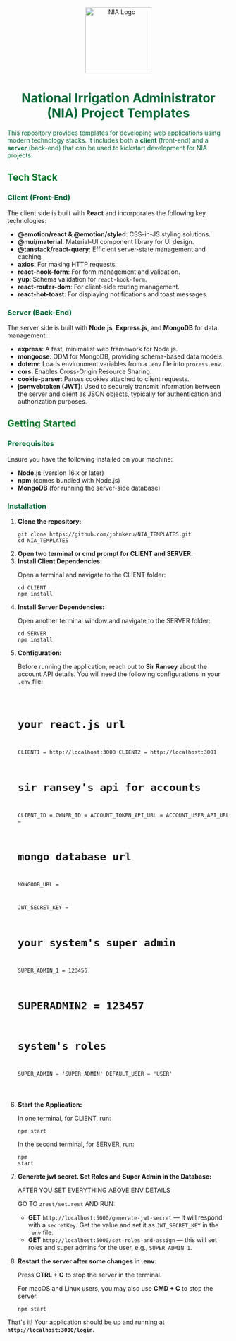 <div align="center">
    <img src="https://accounts.nia.gov.ph/Content/images/icons/2020-nia-logo.svg?v=5" alt="NIA Logo" width="150"/>
    <h1 style="color: #046937;">National Irrigation Administrator (NIA) Project Templates</h1>
</div>

<p style="color: #046937;">This repository provides templates for developing web applications using modern technology stacks. It includes both a <strong>client</strong> (front-end) and a <strong>server</strong> (back-end) that can be used to kickstart development for NIA projects.</p>

<h2 style="color: #037628;">Tech Stack</h2>

<h3 style="color: #046937;">Client (Front-End)</h3>
<p>The client side is built with <strong>React</strong> and incorporates the following key technologies:</p>
<ul>
    <li><strong>@emotion/react & @emotion/styled</strong>: CSS-in-JS styling solutions.</li>
    <li><strong>@mui/material</strong>: Material-UI component library for UI design.</li>
    <li><strong>@tanstack/react-query</strong>: Efficient server-state management and caching.</li>
    <li><strong>axios</strong>: For making HTTP requests.</li>
    <li><strong>react-hook-form</strong>: For form management and validation.</li>
    <li><strong>yup</strong>: Schema validation for <code>react-hook-form</code>.</li>
    <li><strong>react-router-dom</strong>: For client-side routing management.</li>
    <li><strong>react-hot-toast</strong>: For displaying notifications and toast messages.</li>
</ul>

<h3 style="color: #046937;">Server (Back-End)</h3>
<p>The server side is built with <strong>Node.js</strong>, <strong>Express.js</strong>, and <strong>MongoDB</strong> for data management:</p>
<ul>
    <li><strong>express</strong>: A fast, minimalist web framework for Node.js.</li>
    <li><strong>mongoose</strong>: ODM for MongoDB, providing schema-based data models.</li>
    <li><strong>dotenv</strong>: Loads environment variables from a <code>.env</code> file into <code>process.env</code>.</li>
    <li><strong>cors</strong>: Enables Cross-Origin Resource Sharing.</li>
    <li><strong>cookie-parser</strong>: Parses cookies attached to client requests.</li>
    <li><strong>jsonwebtoken (JWT)</strong>: Used to securely transmit information between the server and client as JSON objects, typically for authentication and authorization purposes.</li>
</ul>

<h2 style="color: #037628;">Getting Started</h2>

<h3 style="color: #046937;">Prerequisites</h3>
<p>Ensure you have the following installed on your machine:</p>
<ul>
    <li><strong>Node.js</strong> (version 16.x or later)</li>
    <li><strong>npm</strong> (comes bundled with Node.js)</li>
    <li><strong>MongoDB</strong> (for running the server-side database)</li>
</ul>

<h3 style="color: #046937;">Installation</h3>
<ol>
    <li><strong>Clone the repository:</strong>
        <pre><code>git clone https://github.com/johnkeru/NIA_TEMPLATES.git
cd NIA_TEMPLATES</code></pre>
    </li>
    <li><strong>Open two terminal or cmd prompt for CLIENT and SERVER.</strong></li>
    <li><strong>Install Client Dependencies:</strong>
        <p>Open a terminal and navigate to the CLIENT folder:</p>
        <pre><code>cd CLIENT
npm install</code></pre>
    </li>
    <li><strong>Install Server Dependencies:</strong>
        <p>Open another terminal window and navigate to the SERVER folder:</p>
        <pre><code>cd SERVER
npm install</code></pre>
    </li>
    <li><strong>Configuration:</strong>
        <p>Before running the application, reach out to <strong>Sir Ransey</strong> about the account API details. You will need the following configurations in your <code>.env</code> file:</p>
        <pre><code>

# your react.js url
CLIENT1 = http://localhost:3000
CLIENT2 = http://localhost:3001

# sir ransey's api for accounts
CLIENT_ID = 
OWNER_ID = 
ACCOUNT_TOKEN_API_URL = 
ACCOUNT_USER_API_URL = 

# mongo database url
MONGODB_URL = 

JWT_SECRET_KEY = 

# your system's super admin
SUPER_ADMIN_1 = 123456
# SUPERADMIN2 = 123457

# system's roles
SUPER_ADMIN = 'SUPER ADMIN'
DEFAULT_USER = 'USER'

</code></pre>
    </li>
    <li><strong>Start the Application:</strong>
        <p>In one terminal, for CLIENT, run:</p>
        <pre><code>npm start</code></pre>
        <p>In the second terminal, for SERVER, run:</p>
        <pre><code>npm start</code></pre>
    </li>
    <li><strong>Generate jwt secret. Set Roles and Super Admin in the Database:</strong>
        <p>AFTER YOU SET EVERYTHING ABOVE ENV DETAILS</p>
        <p>GO TO <code>zrest/set.rest</code> AND RUN:</p>
        <ul>
            <li><strong>GET</strong> <code>http://localhost:5000/generate-jwt-secret</code> — It will respond with a <code>secretKey</code>. Get the value and set it as <code>JWT_SECRET_KEY</code> in the <code>.env</code> file.</li>
            <li><strong>GET</strong> <code>http://localhost:5000/set-roles-and-assign</code> — this will set roles and super admins for the user, e.g., <code>SUPER_ADMIN_1</code>.</li>
        </ul>
    </li>
   <li><strong>Restart the server after some changes in .env:</strong>
      <p>Press <strong>CTRL + C</strong> to stop the server in the terminal.</p>
      <p>For macOS and Linux users, you may also use <strong>CMD + C</strong> to stop the server.</p>
      <pre><code>npm start</code></pre>
   </li>
</ol>

<p>That's it! Your application should be up and running at <strong><code>http://localhost:3000/login</code></strong>.</p>
